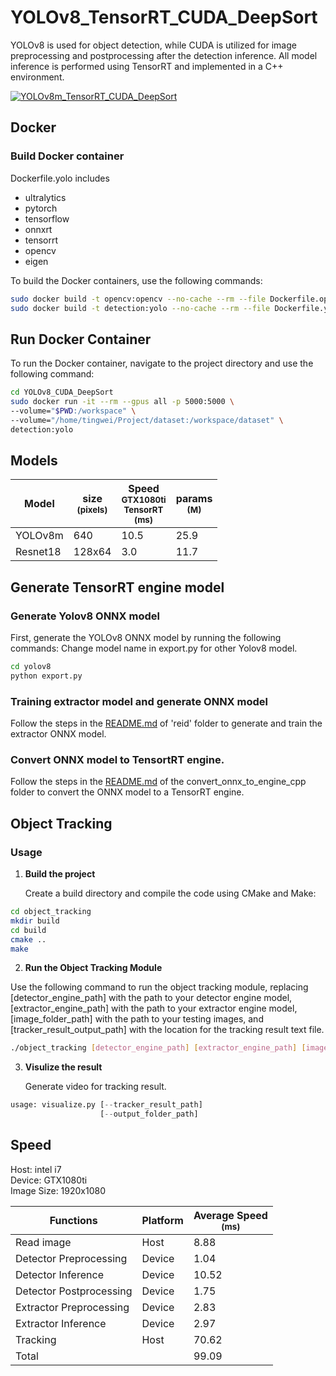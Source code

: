# YOLOv8_TensorRT_CUDA_DeepSort

YOLOv8 is used for object detection, while CUDA is utilized for image preprocessing and postprocessing after the detection inference. All model inference is performed using TensorRT and implemented in a C++ environment.

[![YOLOv8m_TensorRT_CUDA_DeepSort](https://youtu.be/ut4S8CK516Y/0.jpg)](https://youtu.be/ut4S8CK516Y)

## Docker
### Build Docker container
Dockerfile.yolo includes
- ultralytics
- pytorch
- tensorflow
- onnxrt
- tensorrt
- opencv
- eigen

To build the Docker containers, use the following commands:

```bash
sudo docker build -t opencv:opencv --no-cache --rm --file Dockerfile.opencv .
sudo docker build -t detection:yolo --no-cache --rm --file Dockerfile.yolo .
```

## Run Docker Container
To run the Docker container, navigate to the project directory and use the following command:

```bash
cd YOLOv8_CUDA_DeepSort
sudo docker run -it --rm --gpus all -p 5000:5000 \
--volume="$PWD:/workspace" \
--volume="/home/tingwei/Project/dataset:/workspace/dataset" \
detection:yolo
```

## Models
| Model        | size<br><sup>(pixels)  | Speed<br><sup>GTX1080ti<br>TensorRT<br>(ms) |  params<br><sup>(M) |
| ------------ | ---------------------- | ------------------------------------------- | ------------------- |
| YOLOv8m      | 640                    | 10.5                                        |  25.9               |
| Resnet18     | 128x64                 | 3.0                                         |  11.7               |

## Generate TensorRT engine model
### Generate Yolov8 ONNX model
    
First, generate the YOLOv8 ONNX model by running the following commands:
Change model name in export.py for other Yolov8 model.

```bash
cd yolov8
python export.py
```

### Training extractor model and generate ONNX model

Follow the steps in the [README.md](reid/README.md) of 'reid' folder to generate and train the extractor ONNX model.

### Convert ONNX model to TensortRT engine.

Follow the steps in the [README.md](convert_onnx_to_engine_cpp/README.md) of the convert_onnx_to_engine_cpp folder to convert the ONNX model to a TensorRT engine.

## Object Tracking

### Usage
1. **Build the project** 

    Create a build directory and compile the code using CMake and Make:

```bash
cd object_tracking
mkdir build
cd build
cmake ..
make
```
2. **Run the Object Tracking Module**

Use the following command to run the object tracking module, replacing [detector_engine_path] with the path to your detector engine model, [extractor_engine_path] with the path to your extractor engine model, [image_folder_path] with the path to your testing images, and [tracker_result_output_path] with the location for the tracking result text file.

```bash
./object_tracking [detector_engine_path] [extractor_engine_path] [image_folder_path] [tracker_result_output_path]
```

3. **Visulize the result**

    Generate video for tracking result.

```python
usage: visualize.py [--tracker_result_path]
                    [--output_folder_path]
```

## Speed

Host: intel i7  
Device: GTX1080ti  
Image Size: 1920x1080

| Functions                | Platform | Average Speed<br><sup>(ms) |
| ------------------------ | -------- | ------------------ |
| Read image               | Host     | 8.88               |
| Detector Preprocessing   | Device   | 1.04               |
| Detector Inference       | Device   | 10.52              |
| Detector Postprocessing  | Device   | 1.75               |           
| Extractor Preprocessing  | Device   | 2.83               |
| Extractor Inference      | Device   | 2.97               |
| Tracking                 | Host     | 70.62              |
| Total                    |          | 99.09              |